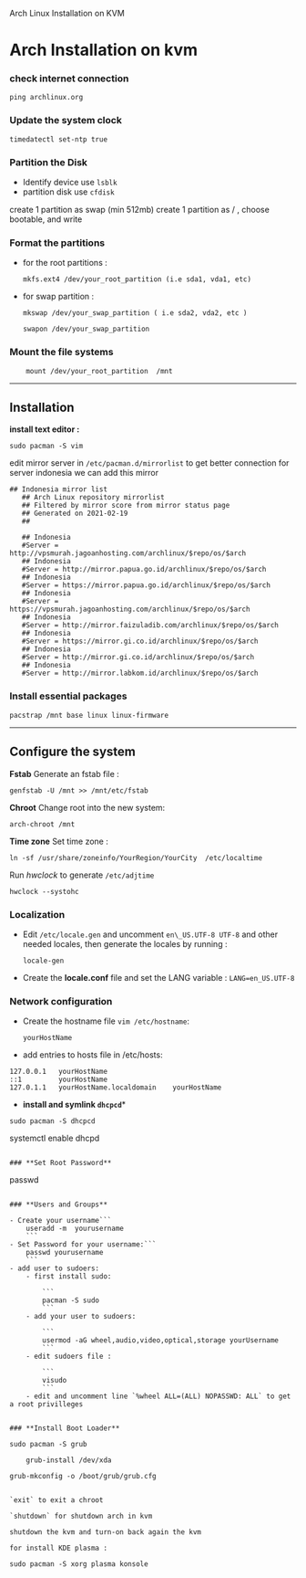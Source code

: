 Arch Linux Installation on KVM

# Arch Installation on kvm  

### check internet connection 
```
ping archlinux.org
```

### Update the system clock 

```
timedatectl set-ntp true
```

### Partition the Disk

- Identify device use `lsblk`
- partition disk use `cfdisk`

create 1 partition as swap (min 512mb) create 1 partition as / , choose
bootable, and write

### Format the partitions

- for the root partitions :
    
    `mkfs.ext4 /dev/your_root_partition (i.e sda1, vda1, etc)`
    
- for swap partition :
    
    `mkswap /dev/your_swap_partition ( i.e sda2, vda2, etc )`
    
    `swapon /dev/your_swap_partition`
    

### Mount the file systems

```
    mount /dev/your_root_partition  /mnt
```

* * *

## Installation

**install text editor :**

```
sudo pacman -S vim
```

edit mirror server in `/etc/pacman.d/mirrorlist` to get better connection
for server indonesia we can add this mirror

```
## Indonesia mirror list 
   ## Arch Linux repository mirrorlist
   ## Filtered by mirror score from mirror status page
   ## Generated on 2021-02-19
   ##

   ## Indonesia
   #Server = http://vpsmurah.jagoanhosting.com/archlinux/$repo/os/$arch
   ## Indonesia
   #Server = http://mirror.papua.go.id/archlinux/$repo/os/$arch
   ## Indonesia
   #Server = https://mirror.papua.go.id/archlinux/$repo/os/$arch
   ## Indonesia
   #Server = https://vpsmurah.jagoanhosting.com/archlinux/$repo/os/$arch
   ## Indonesia
   #Server = http://mirror.faizuladib.com/archlinux/$repo/os/$arch
   ## Indonesia
   #Server = https://mirror.gi.co.id/archlinux/$repo/os/$arch
   ## Indonesia
   #Server = http://mirror.gi.co.id/archlinux/$repo/os/$arch
   ## Indonesia
   #Server = http://mirror.labkom.id/archlinux/$repo/os/$arch
```

### Install essential packages

```
pacstrap /mnt base linux linux-firmware
```

* * *

## Configure the system

**Fstab** Generate an fstab file :

```
genfstab -U /mnt >> /mnt/etc/fstab
```

**Chroot** Change root into the new system:

```
arch-chroot /mnt
```

**Time zone** Set time zone :

```
ln -sf /usr/share/zoneinfo/YourRegion/YourCity  /etc/localtime
```

Run *hwclock* to generate `/etc/adjtime`

```
hwclock --systohc
```

### **Localization**

- Edit `/etc/locale.gen` and uncomment `en\_US.UTF-8 UTF-8` and other
    needed locales, then generate the locales by running :
    
    ```
    locale-gen 
    ```
- Create the **locale.conf** file and
    set the LANG variable :
    `LANG=en_US.UTF-8`
    

### **Network configuration**

- Create the hostname file `vim /etc/hostname`:
    
    ```
    yourHostName
    ```
- add entries to hosts file in /etc/hosts:
    

```
127.0.0.1   yourHostName
::1         yourHostName
127.0.1.1   yourHostName.localdomain    yourHostName
```

- **install and symlink `dhcpcd`***

```
sudo pacman -S dhcpcd

``````
systemctl enable dhcpd
```

### **Set Root Password**

```
   passwd
```

### **Users and Groups**

- Create your username```
    useradd -m  yourusername
    ```
- Set Password for your username:```
    passwd yourusername
    ```
- add user to sudoers:
    - first install sudo:
        
        ```
        pacman -S sudo
        ```
    - add your user to sudoers:
        
        ```
        usermod -aG wheel,audio,video,optical,storage yourUsername
        ```
    - edit sudoers file :
        
        ```
        visudo
        ```
    - edit and uncomment line `%wheel ALL=(ALL) NOPASSWD: ALL` to get a root privilleges
        

### **Install Boot Loader**

```
    sudo pacman -S grub
``````
    grub-install /dev/xda
``````
    grub-mkconfig -o /boot/grub/grub.cfg
```

`exit` to exit a chroot

`shutdown` for shutdown arch in kvm

shutdown the kvm and turn-on back again the kvm

for install KDE plasma :

```
    sudo pacman -S xorg plasma konsole
```
